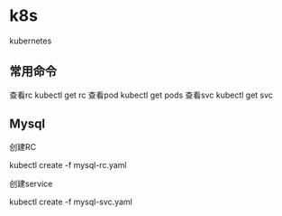 # k8s
kubernetes 

## 常用命令
查看rc
kubectl get rc
查看pod
kubectl get pods
查看svc
kubectl get svc


## Mysql 
创建RC     

kubectl create -f mysql-rc.yaml     


创建service    

kubectl create -f mysql-svc.yaml   


